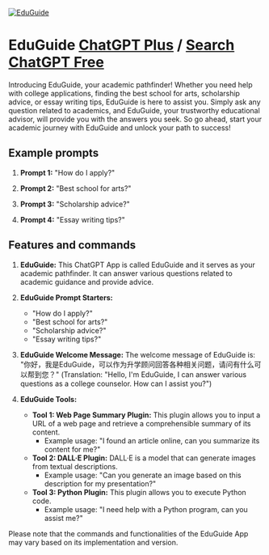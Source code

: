 
[![EduGuide](https://files.oaiusercontent.com/file-eN4cAhu8DOikm6YknYTJaNys?se=2123-10-17T02%3A42%3A55Z&sp=r&sv=2021-08-06&sr=b&rscc=max-age%3D31536000%2C%20immutable&rscd=attachment%3B%20filename%3D2853e575-260d-441b-b6fc-e177ca5475cc.png&sig=LprwD/viy4fAibBy2kK9Ka63TkzhWdjoqPWIGcje0BY%3D)](https://chat.openai.com/g/g-MNiNzsvBr-eduguide)

# EduGuide [ChatGPT Plus](https://chat.openai.com/g/g-MNiNzsvBr-eduguide) / [Search ChatGPT Free](https://gptcall.net/index.html#/?search=EduGuide)

Introducing EduGuide, your academic pathfinder! Whether you need help with college applications, finding the best school for arts, scholarship advice, or essay writing tips, EduGuide is here to assist you. Simply ask any question related to academics, and EduGuide, your trustworthy educational advisor, will provide you with the answers you seek. So go ahead, start your academic journey with EduGuide and unlock your path to success!

## Example prompts

1. **Prompt 1:** "How do I apply?"

2. **Prompt 2:** "Best school for arts?"

3. **Prompt 3:** "Scholarship advice?"

4. **Prompt 4:** "Essay writing tips?"

## Features and commands

1. **EduGuide:** This ChatGPT App is called EduGuide and it serves as your academic pathfinder. It can answer various questions related to academic guidance and provide advice.

2. **EduGuide Prompt Starters:**
   - "How do I apply?"
   - "Best school for arts?"
   - "Scholarship advice?"
   - "Essay writing tips?"

3. **EduGuide Welcome Message:** The welcome message of EduGuide is: "你好，我是EduGuide，可以作为升学顾问回答各种相关问题，请问有什么可以帮到您？" (Translation: "Hello, I'm EduGuide, I can answer various questions as a college counselor. How can I assist you?")

4. **EduGuide Tools:**
   - **Tool 1: Web Page Summary Plugin:** This plugin allows you to input a URL of a web page and retrieve a comprehensible summary of its content.
     - Example usage: "I found an article online, can you summarize its content for me?"
   - **Tool 2: DALL·E Plugin:** DALL·E is a model that can generate images from textual descriptions.
     - Example usage: "Can you generate an image based on this description for my presentation?"
   - **Tool 3: Python Plugin:** This plugin allows you to execute Python code.
     - Example usage: "I need help with a Python program, can you assist me?"

Please note that the commands and functionalities of the EduGuide App may vary based on its implementation and version.


